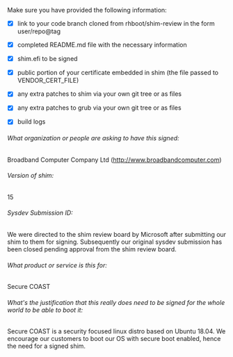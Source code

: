 Make sure you have provided the following information:

 - [x] link to your code branch cloned from rhboot/shim-review in the form user/repo@tag
 - [x] completed README.md file with the necessary information
 - [x] shim.efi to be signed
 - [x] public portion of your certificate embedded in shim (the file passed to VENDOR_CERT_FILE)
 - [x] any extra patches to shim via your own git tree or as files
 - [x] any extra patches to grub via your own git tree or as files
 - [x] build logs


###### What organization or people are asking to have this signed:
Broadband Computer Company Ltd (http://www.broadbandcomputer.com)

###### Version of shim:
15

###### Sysdev Submission ID:
We were directed to the shim review board by Microsoft after submitting our shim to them for signing. Subsequently our original sysdev submission has been closed pending approval from the shim review board.

###### What product or service is this for:
Secure COAST 

###### What's the justification that this really does need to be signed for the whole world to be able to boot it:

Secure COAST is a security focused linux distro based on Ubuntu 18.04. 
We encourage our customers to boot our OS with secure boot enabled, hence the need for a 
signed shim.
